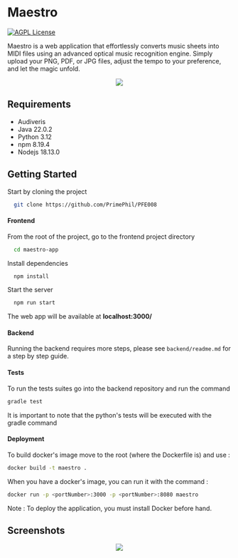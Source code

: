 # Maestro

[![AGPL License](https://img.shields.io/badge/license-AGPL-blue.svg)](http://www.gnu.org/licenses/agpl-3.0)

Maestro is a web application that effortlessly converts music sheets into MIDI files using an advanced optical music recognition engine. Simply upload your PNG, PDF, or JPG files, adjust the tempo to your preference, and let the magic unfold.

<p align="center">
  <img src="https://github.com/PrimePhil/PFE008/blob/main/screenshots/meastro-banner.png" />
</p>

## Requirements
- Audiveris
- Java 22.0.2
- Python 3.12
- npm 8.19.4
- Nodejs 18.13.0

## Getting Started

Start by cloning the project

```bash
  git clone https://github.com/PrimePhil/PFE008
```

#### Frontend

From the root of the project, go to the frontend project directory

```bash
  cd maestro-app
```

Install dependencies

```bash
  npm install
```

Start the server

```bash
  npm run start
```

The web app will be available at **localhost:3000/**

#### Backend

Running the backend requires more steps, please see `backend/readme.md` for a step by step guide.


#### Tests
To run the tests suites go into the backend repository and run the command 
```bash
gradle test
```
It is important to note that the python's tests will be executed with the gradle command

#### Deployment
To build docker's image move to the root (where the Dockerfile is) and use : 
```bash
docker build -t maestro .
```
When you have a docker's image, you can run it with the command : 
```bash
docker run -p <portNumber>:3000 -p <portNumber>:8080 maestro
```

Note : To deploy the application, you must install Docker before hand.

## Screenshots

<p align="center">
  <img src="https://github.com/PrimePhil/PFE008/blob/main/screenshots/maestro-app-screenshot.png" />
</p>

